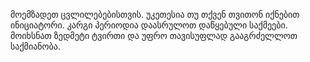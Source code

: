 მოემზადეთ ცვლილებებისთვის. უკეთესია თუ თქვენ თვითონ იქნებით ინიციატორი.  კარგი პერიოდია დაასრულოთ დაწყებული საქმეები. მოიხსნათ ზედმეტი ტვირთი და უფრო თავისუფლად გააგრძელლოთ საქმიანობა.
